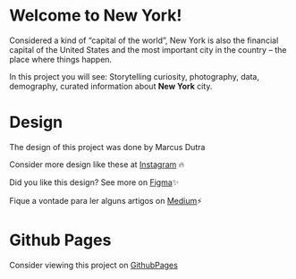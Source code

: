 # Welcome to New York!

Considered a kind of “capital of the world”, New York is also the financial capital of the United States and the most important city in the country – the place where things happen.

In this project you will see: Storytelling curiosity, photography, data, demography, curated information about **New York** city.


# Design

The design of this project was done by Marcus Dutra

Consider more design like these at [Instagram](https://www.instagram.com/design.dutra/) :fire:

Did you like this design? See more on [Figma](https://www.figma.com/@marcusboyds):sparkles:

Fique a vontade para ler alguns artigos on [Medium](https://marcusboyds.medium.com/):zap:

# Github Pages

Consider viewing this project on [GithubPages](https://r1qu3.github.io/New--York/)
